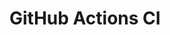 # GitHub Actions CI
































































































































